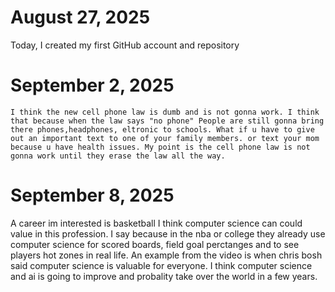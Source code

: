 #  August 27, 2025
  Today, I created my first GitHub account and repository
# September 2, 2025
    I think the new cell phone law is dumb and is not gonna work. I think that because when the law says "no phone" People are still gonna bring there phones,headphones, eltronic to schools. What if u have to give out an important text to one of your family members. or text your mom because u have health issues. My point is the cell phone law is not gonna work until they erase the law all the way.
# September 8, 2025
  A career im interested is basketball I think computer science can could value in this profession. I say because in the nba or college  they already use computer science for scored boards, field goal perctanges and to see players hot zones in real life. An example from the video is when chris bosh said computer science is valuable for everyone. I think computer science and ai is going to improve and probality take over the world in a few years.
